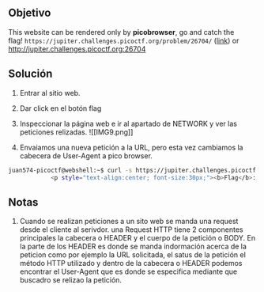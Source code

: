 ## Objetivo
This website can be rendered only by **picobrowser**, go and catch the flag! `https://jupiter.challenges.picoctf.org/problem/26704/` ([link](https://jupiter.challenges.picoctf.org/problem/26704/)) or http://jupiter.challenges.picoctf.org:26704

## Solución
1. Entrar al sitio web.
2. Dar click en el botón flag
3. Inspeccionar la página web e ir al apartado de NETWORK y ver las peticiones relizadas.
![[IMG9.png]]

4. Envaiamos una nueva petición a la URL, pero esta vez cambiamos la cabecera de User-Agent a pico browser.
``` bash
juan574-picoctf@webshell:~$ curl -s https://jupiter.challenges.picoctf.org/problem/26704/flag -H "User-Agent: picobrowser" | grep picoCTF{
            <p style="text-align:center; font-size:30px;"><b>Flag</b>: <code>picoCTF{p1c0_s3cr3t_ag3nt_e9b160d0}</code></p>
```
## Notas
1. Cuando se realizan peticiones a un sito web se manda una request desde el cliente al serivdor. una Request HTTP tiene 2 componentes principales la cabecera o HEADER y el cuerpo de la petición o BODY. En la parte de los HEADER es donde se manda indormación acerca de la peticion como por ejemplo la URL solicitada, el satus de la petición el método HTTP utilizado y dentro de la cabecera o HEADER podemos encontrar el User-Agent que es donde se especifica mediante que buscadro se relizao la petición. 